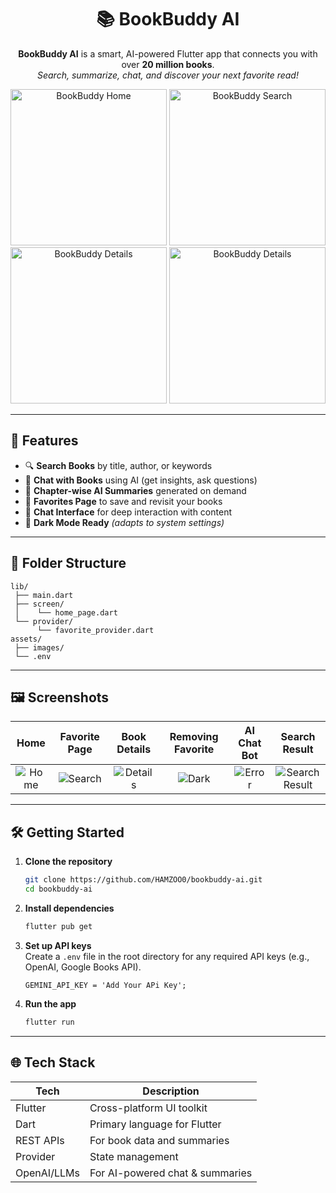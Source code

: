 <h1 align="center">📚 BookBuddy AI</h1>

<p align="center">
  <b>BookBuddy AI</b> is a smart, AI-powered Flutter app that connects you with over <b>20 million books</b>.<br>
  <i>Search, summarize, chat, and discover your next favorite read!</i>
</p>

<p align="center">
  <img src="Screenshot_20250522-111649.jpg" alt="BookBuddy Home" width="250"/>
  <img src="Screenshot_20250522-111707.jpg" alt="BookBuddy Search" width="250"/>
  <img src="Screenshot_20250522-111729.jpg" alt="BookBuddy Details" width="250"/>
  <img src="scrrenshot.jpeg" alt="BookBuddy Details" width="250"/>


</p>

---

## 🚀 Features

- 🔍 **Search Books** by title, author, or keywords
- 🤖 **Chat with Books** using AI (get insights, ask questions)
- 📑 **Chapter-wise AI Summaries** generated on demand
- 📌 **Favorites Page** to save and revisit your books
- 💬 **Chat Interface** for deep interaction with content
- 🌙 **Dark Mode Ready** *(adapts to system settings)*

---

## 📁 Folder Structure

```plaintext
lib/
 ├── main.dart
 ├── screen/
 │    └── home_page.dart
 └── provider/
      └── favorite_provider.dart
assets/
 ├── images/
 └── .env
```

---

## 🖼️ Screenshots

| Home | Favorite Page | Book Details | Removing Favorite | AI Chat Bot | Search Result |
|:----:|:--------------:|:------------:|:---------:|:--------------:|:--------------:|
| ![Home](Screenshot_20250522-111649.jpg) | ![Search](Screenshot_20250522-111707.jpg) | ![Details](Screenshot_20250522-111729.jpg) | ![Dark](Screenshot_20250522-111736.jpg) | ![Error](Screenshot_20250522-111821.jpg) | ![ Search Result](scrrenshot.jpeg) |

---

## 🛠️ Getting Started

1. **Clone the repository**
   ```bash
   git clone https://github.com/HAMZOO0/bookbuddy-ai.git
   cd bookbuddy-ai
   ```

2. **Install dependencies**
   ```bash
   flutter pub get
   ```

3. **Set up API keys**  
   Create a `.env` file in the root directory for any required API keys (e.g., OpenAI, Google Books API).
   ``` 
   GEMINI_API_KEY = 'Add Your APi Key';
   ```

4. **Run the app**
   ```bash
   flutter run
   ```

---

## 🌐 Tech Stack

| Tech         | Description                        |
|--------------|------------------------------------|
| Flutter      | Cross-platform UI toolkit          |
| Dart         | Primary language for Flutter       |
| REST APIs    | For book data and summaries        |
| Provider     | State management                   |
| OpenAI/LLMs  | For AI-powered chat & summaries    |


